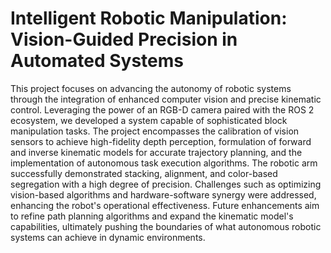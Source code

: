 # Intelligent Robotic Manipulation: Vision-Guided Precision in Automated Systems
This project focuses on advancing the autonomy of robotic systems through the integration of enhanced computer vision and precise kinematic control. Leveraging the power of an RGB-D camera paired with the ROS 2 ecosystem, we developed a system capable of sophisticated block manipulation tasks. The project encompasses the calibration of vision sensors to achieve high-fidelity depth perception, formulation of forward and inverse kinematic models for accurate trajectory planning, and the implementation of autonomous task execution algorithms. The robotic arm successfully demonstrated stacking, alignment, and color-based segregation with a high degree of precision. Challenges such as optimizing vision-based algorithms and hardware-software synergy were addressed, enhancing the robot's operational effectiveness. Future enhancements aim to refine path planning algorithms and expand the kinematic model's capabilities, ultimately pushing the boundaries of what autonomous robotic systems can achieve in dynamic environments.
